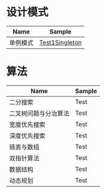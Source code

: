 # 设计模式
Name | Sample
---  | ---
单例模式| [Test1Singleton](src/designpattern/Test1Singleton.java)

# 算法
Name | Sample
---  | ---
二分搜索| Test
二叉树问题与分治算法| Test
宽度优先搜索| Test
深度优先搜索| Test
链表与数组| Test
双指针算法| Test
数据结构| Test
动态规划| Test